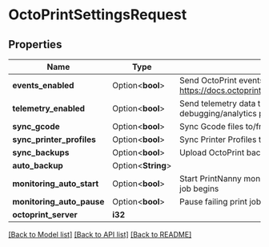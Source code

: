 # OctoPrintSettingsRequest

## Properties

Name | Type | Description | Notes
------------ | ------------- | ------------- | -------------
**events_enabled** | Option<**bool**> | Send OctoPrint events to PrintNanny Cloud https://docs.octoprint.org/en/master/events/index.html | [optional]
**telemetry_enabled** | Option<**bool**> | Send telemetry data to PrintNanny Cloud for debugging/analytics purposes | [optional]
**sync_gcode** | Option<**bool**> | Sync Gcode files to/from PrintNanny Cloud | [optional]
**sync_printer_profiles** | Option<**bool**> | Sync Printer Profiles to/from PrintNanny Cloud | [optional]
**sync_backups** | Option<**bool**> | Upload OctoPrint backups to PrintNanny Cloud | [optional]
**auto_backup** | Option<**String**> |  | [optional]
**monitoring_auto_start** | Option<**bool**> | Start PrintNanny monitoring automatically when a print job begins | [optional]
**monitoring_auto_pause** | Option<**bool**> | Pause failing print jobs automatically | [optional]
**octoprint_server** | **i32** |  | 

[[Back to Model list]](../README.md#documentation-for-models) [[Back to API list]](../README.md#documentation-for-api-endpoints) [[Back to README]](../README.md)



